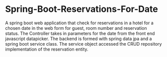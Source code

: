 # Spring-Boot-Reservations-For-Date
A spring boot web application that check for reservations in a hotel for a chosen date in the web form for guest, room number and 
reservation status. 
The Controller takes in parameters for the date from the front end javascript datapicker. 
The backend is formed with spring data jpa and a spring boot service class. 
The service object accessed the CRUD repository implementation of the reservation entity.
